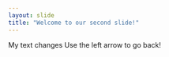 ```yaml
---
layout: slide
title: "Welcome to our second slide!"
---
```

My text changes
Use the left arrow to go back!